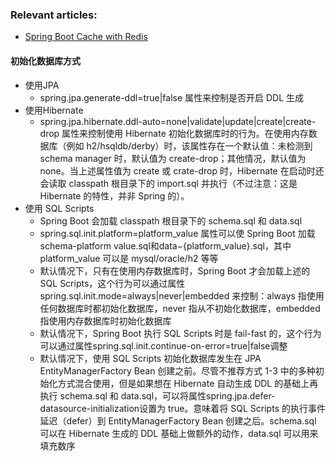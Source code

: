 ### Relevant articles:

- [Spring Boot Cache with Redis](https://www.baeldung.com/spring-boot-redis-cache)

#### 初始化数据库方式

- 使用JPA
  - spring.jpa.generate-ddl=true|false 属性来控制是否开启 DDL 生成
- 使用Hibernate
  - spring.jpa.hibernate.ddl-auto=none|validate|update|create|create-drop 属性来控制使用 Hibernate 初始化数据库时的行为。在使用内存数据库（例如 h2/hsqldb/derby）时，该属性存在一个默认值：未检测到 schema manager 时，默认值为 create-drop；其他情况，默认值为 none。当上述属性值为 create 或 crate-drop 时，Hibernate 在启动时还会读取 classpath 根目录下的 import.sql 并执行（不过注意：这是 Hibernate 的特性，并非 Spring 的）。
- 使用 SQL Scripts
  - Spring Boot 会加载 classpath 根目录下的 schema.sql 和 data.sql
  - spring.sql.init.platform=platform_value 属性可以使 Spring Boot 加载 schema-platform
    value.sql和data−{platform_value}.sql，其中 platform_value 可以是 mysql/oracle/h2 等等
  - 默认情况下，只有在使用内存数据库时，Spring Boot 才会加载上述的 SQL Scripts，这个行为可以通过属性 spring.sql.init.mode=always|never|embedded 来控制：always 指使用任何数据库时都初始化数据库，never 指从不初始化数据库，embedded 指使用内存数据库时初始化数据库
  - 默认情况下，Spring Boot 执行 SQL Scripts 时是 fail-fast 的，这个行为可以通过属性spring.sql.init.continue-on-error=true|false调整
  - 默认情况下，使用 SQL Scripts 初始化数据库发生在 JPA EntityManagerFactory Bean 创建之前。尽管不推荐方式 1-3 中的多种初始化方式混合使用，但是如果想在 Hibernate 自动生成 DDL 的基础上再执行 schema.sql 和 data.sql，可以将属性spring.jpa.defer-datasource-initialization设置为 true。意味着将 SQL Scripts 的执行事件延迟（defer）到 EntityManagerFactory Bean 创建之后。schema.sql 可以在 Hibernate 生成的 DDL 基础上做额外的动作，data.sql 可以用来填充数序